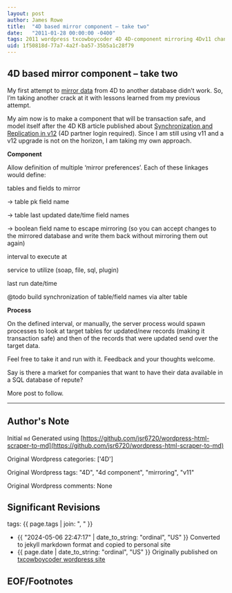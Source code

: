 ```yaml
---
layout: post
author: James Rowe
title:  "4D based mirror component – take two"
date:   "2011-01-28 00:00:00 -0400"
tags: 2011 wordpress txcowboycoder 4D 4D-component mirroring 4Dv11 change-data-capture
uid: 1f50818d-77a7-4a2f-ba57-35b5a1c28f79
---
```



## 4D based mirror component – take two


My first attempt to [mirror data](https://txcowboycoder.wordpress.com/2010/10/20/mirroring-data-to-another-database/) from 4D to another database didn’t work. So, I’m taking another crack at it with lessons learned from my previous attempt.


My aim now is to make a component that will be transaction safe, and model itself after the 4D KB article published about [Synchronization and Replication in v12](http://kb.4d.com/search/assetid=76224) (4D partner login required). Since I am still using v11 and a v12 upgrade is not on the horizon, I am taking my own approach.


**Component**


Allow definition of multiple ‘mirror preferences’. Each of these linkages would define:


tables and fields to mirror  

 -> table pk field name  

 -> table last updated date/time field names  

 -> boolean field name to escape mirroring (so you can accept changes to the mirrored database and write them back without mirroring them out again)  

 interval to execute at  

 service to utilize (soap, file, sql, plugin)  

 last run date/time


@todo build synchronization of table/field names via alter table


**Process**


On the defined interval, or manually, the server process would spawn processes to look at target tables for updated/new records (making it transaction safe) and then of the records that were updated send over the target data.


Feel free to take it and run with it. Feedback and your thoughts welcome. 


Say is there a market for companies that want to have their data available in a SQL database of repute?


More post to follow.




---

## Author's Note

Initial `md` Generated using [https://github.com/jsr6720/wordpress-html-scraper-to-md](https://github.com/jsr6720/wordpress-html-scraper-to-md)

Original Wordpress categories: ['4D']

Original Wordpress tags: "4D", "4d component", "mirroring", "v11"

Original Wordpress comments: None

## Significant Revisions

tags: {{ page.tags | join: ", " }} <!-- todo move this somewhere -->

- {{ "2024-05-06 22:47:17" | date_to_string: "ordinal", "US" }} Converted to jekyll markdown format and copied to personal site
- {{ page.date | date_to_string: "ordinal", "US" }} Originally published on [txcowboycoder wordpress site](https://txcowboycoder.wordpress.com/2011/01/28/4d-based-mirror-component-take-two/)

## EOF/Footnotes


